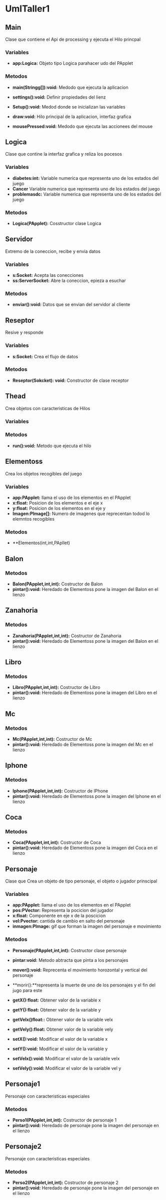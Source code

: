 # UmlTaller1
## Main
Clase que contiene el Api de processing y ejecuta el Hilo princpal
### Variables
* **app:Logica:** Objeto tipo Logica parahacer udo del PApplet
### Metodos
* **main(Stringg[]):void:** Medodo que ejecuta la aplicacion

* **settings():void:** Definir propiedades del lienz

* **Setup():void:** Medod donde se inicializan las variables

* **draw:void:** Hilo principal de la aplicacion, interfaz grafica

* **mousePressed:void:** Medodo que ejecuta las accionees del mouse 

## Logica
Clase que contine la interfaz grafica y reliza los pocesos
### Variables
* **diabetes:int:** Variable numerica que representa uno de los estados del juego
* **Cancer** Variable numerica que representa uno de los estados del juego
* **problemasdc:** Variable numerica que representa uno de los estados del juego
### Metodos
* **Logica(PApplet):** Cosstructor clase Logica

## Servidor
Extremo de la coneccion, recibe y envia datos 
### Variables
* **s:Socket:** Acepta las conecciones 
* **ss:ServerSocket:** Abre la coneccion, epieza a esuchar
### Metodos
* **enviar():void:** Datos que se envian del servidor al cliente

## Reseptor
Resive y responde 
### Variables
* **s:Socket:** Crea el flujo de datos
### Metodos
* **Reseptor(Sokcket): void:** Constructor de clase receptor 

## Thead
Crea objetos con caracteristicas de Hilos
### Variables
### Metodos
* **run():void:** Metodo que ejecuta el hilo

## Elementoss
Crea los objetos recogibles del juego
### Variables
* **app:PApplet:** llama el uso de los elementos en el PApplet
* **x:float:** Posicion de los elementos e el eje x 
* **y:float:** Posicion de los elementos en el eje y
* **Imagen:PImage[]:** Numero de imagenes que reprecentan todod lo elemntos recogibles

### Metodos
* **Elementos(int,int,PApllet)

## Balon
### Metodos
* **Balon(PApplet,int,int):** Costructor de Balon
* **pintar():void:** Heredado de Elementoss pone la imagen del Balon en el lienzo

## Zanahoria
### Metodos
* **Zanahoria(PApplet,int,int):** Costructor de Zanahoria
* **pintar():void:** Heredado de Elementoss pone la imagen del Balon en el lienzo

## Libro
### Metodos
* **Libro(PApplet,int,int):** Costructor de Libro
* **pintar():void:** Heredado de Elementoss pone la imagen del Libro en el lienzo


## Mc
### Metodos
* **Mc(PApplet,int,int):** Costructor de Mc
* **pintar():void:** Heredado de Elementoss pone la imagen del Mc en el lienzo

## Iphone
### Metodos
* **Iphone(PApplet,int,int):** Costructor de IPhone
* **pintar():void:** Heredado de Elementoss pone la imagen del Iphone en el lienzo

## Coca
### Metodos
* **Coca(PApplet,int,int):** Costructor de Coca
* **pintar():void:** Heredado de Elementoss pone la imagen del Coca en el lienzo


## Personaje
Clase que Crea un objeto de tipo personaje, el objeto o jugador prinscipal
### Variables
* **app:PApplet:** llama el uso de los elementos en el PApplet
* **pos:PVector:** Representa la pocicion del jugador
* **x:float:** Componente en eje x de la poscicion
* **vel:Pvector:** cantida de cambio en salto del personaje
* **inmagen:PImage:** gif que forman la imagen del personaje e movimiento
### Metodos
* **Personaje(PApplet,int,int):** Costructor clase personaje
* **pintar:void:** Metodo abtracta que pinta a los personajes
* **mover():void:** Reprecenta el movimiento horozontal y vertical del personaje
* **morir():**representa la muerte de uno de los personajes y el fin del jugo para este

* **getX():float:** Obtener valor de la variable x
* **getY():float:** Obtener valor de la variable y
* **getVelx()float::** Obtener valor de la variable  velx
* **getVely():float:** Obtener valor de la variable vely

* **setX():void:** Modificar el valor de la variable x
* **setY():void:** Modificar el valor de la variable y
* **setVelx():void:** Modificar el valor de la variable velx
* **setVely():void:** Modificar el valor de la variable vel y


## Personaje1
Personaje con caracteristicas especiales
### Metodos
* **Perso1(PApplet,int,int):** Costructor de personaje 1
* **pintar():void:** Heredado de personaje pone la imagen del personaje en el lienzo

## Personaje2
Personaje con caracteristicas especiales
### Metodos
* **Perso2(PApplet,int,int):** Costructor de personaje 2
* **pintar():void:** Heredado de personaje pone la imagen del personaje en el lienzo





























